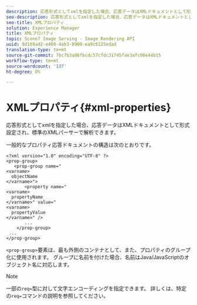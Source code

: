 ```yaml
---
description: 応答形式としてxmlを指定した場合、応答データはXMLドキュメントとして形式設定され、標準のXMLパーサーで解析できます。
seo-description: 応答形式としてxmlを指定した場合、応答データはXMLドキュメントとして形式設定され、標準のXMLパーサーで解析できます。
seo-title: XMLプロパティ
solution: Experience Manager
title: XMLプロパティ
topic: Scene7 Image Serving - Image Rendering API
uuid: 9d169ad2-e466-4ab3-8900-ea9c6125edad
translation-type: tm+mt
source-git-commit: 7bc7b3a86fbcdc57cfdc31745fae3afc06e44b15
workflow-type: tm+mt
source-wordcount: '137'
ht-degree: 0%

---
```



# XMLプロパティ{#xml-properties}

応答形式としてxmlを指定した場合、応答データはXMLドキュメントとして形式設定され、標準のXMLパーサーで解析できます。

一般的なプロパティ応答ドキュメントの構造は次のとおりです。

```
<?xml version="1.0" encoding="UTF-8" ?>
<prop-group>
   <prop-group name="
<varname>
  objectName
</varname>">
       <property name="
<varname>
  propertyName
</varname>" value="
<varname>
  propertyValue
</varname>" />
       ...
    </prop-group>
 ...
</prop-group>
```

`<prop-group>`要素は、最も外側のコンテナとして、また、プロパティのグループ化に使用されます。 グループに名前を付けた場合、名前はJava/JavaScriptのオブジェクト名に対応します。

>[!NOTE]
>
>一部の`req=`型に対して文字エンコーディングを指定できます。 詳しくは、特定の`req=`コマンドの説明を参照してください。

